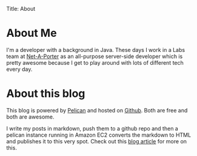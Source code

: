Title: About

# About Me

I'm a developer with a background in Java. These days I work in a Labs team at [Net-A-Porter](http://www.net-a-porter.com) as an all-purpose server-side developer which is pretty awesome because I get to play around with lots of different tech every day.  

# About this blog

This blog is powered by [Pelican](http://pelican.notmyidea.org/) and hosted on [Github](https://github.com/). Both are free and both are awesome.

I write my posts in markdown, push them to a github repo and then a pelican instance running in Amazon EC2 converts the markdown to HTML and publishes it to this very spot. Check out this [blog article](http://theon.github.com/powering-your-blog-with-pelican-and-git.html) for more on this.